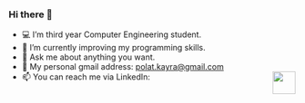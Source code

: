 ### Hi there 👋

- 💻 I’m third year Computer Engineering student.
- 📖 I’m currently improving my programming skills.
- 💬 Ask me about anything you want.
- 📩 My personal gmail address: polat.kayra@gmail.com 
- 📫 You can reach me via LinkedIn: <a href = "https://www.linkedin.com/in/kayrapolat/"><img src="https://user-images.githubusercontent.com/75734949/161145027-58268e73-0a09-4d47-b265-2dce528a63b1.png"      align="right" width = "auto" height ="40"></a><br/>
  <br/>

  
